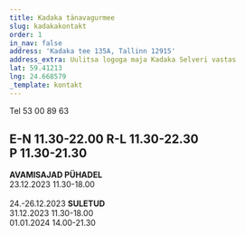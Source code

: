 ```yaml
---
title: Kadaka tänavagurmee
slug: kadakakontakt
order: 1
in_nav: false
address: 'Kadaka tee 135A, Tallinn 12915'
address_extra: Uulitsa logoga maja Kadaka Selveri vastas
lat: 59.41213
lng: 24.668579
_template: kontakt
---
```


Tel 53 00 89 63

**E-N** 11.30-22.00
**R-L** 11.30-22.30\
**P** 11.30-21.30
---
**AVAMISAJAD PÜHADEL** <br />
23.12.2023 11.30-18.00 <br />	
24.-26.12.2023  **SULETUD** <br />
31.12.2023  11.30-18.00	<br />
01.01.2024  14.00-21.30 <br />

